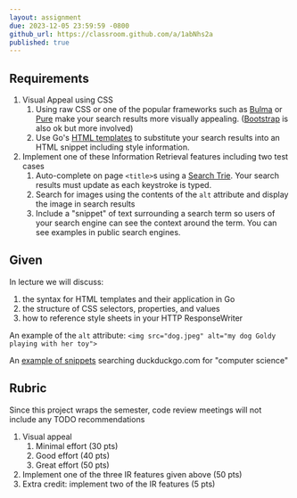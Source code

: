```yaml
---
layout: assignment
due: 2023-12-05 23:59:59 -0800
github_url: https://classroom.github.com/a/1abNhs2a
published: true
---
```


## Requirements

1. Visual Appeal using CSS
    1. Using raw CSS or one of the popular frameworks such as [Bulma](https://bulma.io/) or [Pure](https://purecss.io/) make your search results more visually appealing. ([Bootstrap](https://getbootstrap.com/) is also ok but more involved)
    1. Use Go's [HTML templates](https://pkg.go.dev/html/template) to substitute your search results into an HTML snippet including style information.
1. Implement one of these Information Retrieval features including two test cases
    1. Auto-complete on page `<title>`s using a [Search Trie](https://en.wikipedia.org/wiki/Trie). Your search results must update as each keystroke is typed.
    1. Search for images using the contents of the `alt` attribute and display the image in search results
    1. Include a "snippet" of text surrounding a search term so users of your search engine can see the context around the term. You can see examples in public search engines.

## Given

In lecture we will discuss:
1. the syntax for HTML templates and their application in Go
1. the structure of CSS selectors, properties, and values
1. how to reference style sheets in your HTTP ResponseWriter

An example of the `alt` attribute: `<img src="dog.jpeg" alt="my dog Goldy playing with her toy">`

An [example of snippets](https://duckduckgo.com/?t=h_&q=computer+science&ia=web) searching duckduckgo.com for "computer science"

## Rubric

Since this project wraps the semester, code review meetings will not include any TODO recommendations

1. Visual appeal
    1. Minimal effort (30 pts)
    1. Good effort (40 pts)
    1. Great effort (50 pts)
1. Implement one of the three IR features given above (50 pts)
1. Extra credit: implement two of the IR features (5 pts)